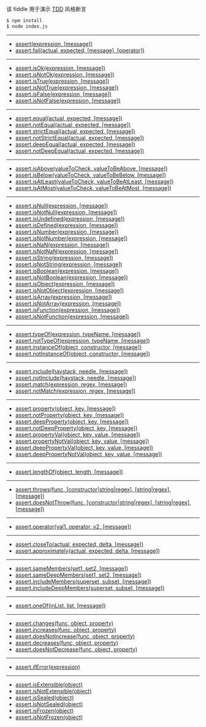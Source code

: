 该 fiddle 用于演示 [TDD](http://chaijs.com/api/assert/) 风格断言

```sh
$ npm install
$ node index.js
```

---

- [assert(expression, [message])](http://chaijs.com/api/assert/#method_assert)
- [assert.fail(actual, expected, [message], [operator])](http://chaijs.com/api/assert/#method_fail)

---

- [assert.isOk(expression, [message])](http://chaijs.com/api/assert/#method_isok)
- [assert.isNotOk(expression, [message])](http://chaijs.com/api/assert/#method_isnotok)
- [assert.isTrue(expression, [message])](http://chaijs.com/api/assert/#method_istrue)
- [assert.isNotTrue(expression, [message])](http://chaijs.com/api/assert/#method_isnottrue)
- [assert.isFalse(expression, [message])](http://chaijs.com/api/assert/#method_isfalse)
- [assert.isNotFalse(expression, [message])](http://chaijs.com/api/assert/#method_isnotfalse)

---

- [assert.equal(actual, expected, [message])](http://chaijs.com/api/assert/#method_equal)
- [assert.notEqual(actual, expected, [message])](http://chaijs.com/api/assert/#method_notequal)
- [assert.strictEqual(actual, expected, [message])](http://chaijs.com/api/assert/#method_strictequal)
- [assert.notStrictEqual(actual, expected, [message])](http://chaijs.com/api/assert/#method_notstrictequal)
- [assert.deepEqual(actual, expected, [message])](http://chaijs.com/api/assert/#method_deepequal)
- [assert.notDeepEqual(actual, expected, [message])](http://chaijs.com/api/assert/#method_notdeepequal)

---

- [assert.isAbove(valueToCheck, valueToBeAbove, [message])](http://chaijs.com/api/assert/#method_isabove)
- [assert.isBelow(valueToCheck, valueToBeBelow, [message])](http://chaijs.com/api/assert/#method_isbelow)
- [assert.isAtLeast(valueToCheck, valueToBeAtLeast, [message])](http://chaijs.com/api/assert/#method_isatleast)
- [assert.isAtMost(valueToCheck, valueToBeAtMost, [message])](http://chaijs.com/api/assert/#method_isatmost)

---

- [assert.isNull(expression, [message])](http://chaijs.com/api/assert/#method_isnull)
- [assert.isNotNull(expression, [message])](http://chaijs.com/api/assert/#method_isnotnull)
- [assert.isUndefined(expression, [message])](http://chaijs.com/api/assert/#method_isundefined)
- [assert.isDefined(expression, [message])](http://chaijs.com/api/assert/#method_isdefined)
- [assert.isNumber(expression, [message])](http://chaijs.com/api/assert/#method_isnumber)
- [assert.isNotNumber(expression, [message])](http://chaijs.com/api/assert/#method_isnotnumber)
- [assert.isNaN(expression, [message])](http://chaijs.com/api/assert/#method_isnan)
- [assert.isNotNaN(expression, [message])](http://chaijs.com/api/assert/#method_isnotnan)
- [assert.isString(expression, [message])](http://chaijs.com/api/assert/#method_isstring)
- [assert.isNotString(expression, [message])](http://chaijs.com/api/assert/#method_isnotstring)
- [assert.isBoolean(expression, [message])](http://chaijs.com/api/assert/#method_isboolean)
- [assert.isNotBoolean(expression, [message])](http://chaijs.com/api/assert/#method_isnotboolean)
- [assert.isObject(expression, [message])](http://chaijs.com/api/assert/#method_isobject)
- [assert.isNotObject(expression, [message])](http://chaijs.com/api/assert/#method_isnotobject)
- [assert.isArray(expression, [message])](http://chaijs.com/api/assert/#method_isarray)
- [assert.isNotArray(expression, [message])](http://chaijs.com/api/assert/#method_isnotarray)
- [assert.isFunction(expression, [message])](http://chaijs.com/api/assert/#method_isfunction)
- [assert.isNotFunction(expression, [message])](http://chaijs.com/api/assert/#method_isnotfunction)

---

- [assert.typeOf(expression, typeName, [message])](http://chaijs.com/api/assert/#method_typeof)
- [assert.notTypeOf(expression, typeName, [message])](http://chaijs.com/api/assert/#method_nottypeof)
- [assert.instanceOf(object, constructor, [message])](http://chaijs.com/api/assert/#method_instanceof)
- [assert.notInstanceOf(object, constructor, [message])](http://chaijs.com/api/assert/#method_notinstanceof)

---

- [assert.include(haystack, needle, [message])](http://chaijs.com/api/assert/#method_include)
- [assert.notInclude(haystack, needle, [message])](http://chaijs.com/api/assert/#method_notinclude)
- [assert.match(expression, regex, [message])](http://chaijs.com/api/assert/#method_match)
- [assert.notMatch(expression, regex, [message])](http://chaijs.com/api/assert/#method_notmatch)

---

- [assert.property(object, key, [message])](http://chaijs.com/api/assert/#method_property)
- [assert.notProperty(object, key, [message])](http://chaijs.com/api/assert/#method_notproperty)
- [assert.deepProperty(object, key, [message])](http://chaijs.com/api/assert/#method_deepproperty)
- [assert.notDeepProperty(object, key, [message])](http://chaijs.com/api/assert/#method_notdeepproperty)
- [assert.propertyVal(object, key, value, [message])](http://chaijs.com/api/assert/#method_propertyval)
- [assert.propertyNotVal(object, key, value, [message])](http://chaijs.com/api/assert/#method_propertynotval)
- [assert.deepPropertyVal(object, key, value, [message])](http://chaijs.com/api/assert/#method_deeppropertyval)
- [assert.deepPropertyNotVal(object, key, value, [message])](http://chaijs.com/api/assert/#method_deeppropertynotval)

---

- [assert.lengthOf(object, length, [message])](http://chaijs.com/api/assert/#method_lengthof)

---

- [assert.throws(func, [constructor|string|regex], [string|regex], [message])](http://chaijs.com/api/assert/#method_throws)
- [assert.doesNotThrow(func, [constructor|string|regex], [string|regex], [message])](http://chaijs.com/api/assert/#method_doesnotthrow)

---

- [assert.operator(val1, operator, v2, [message])](http://chaijs.com/api/assert/#method_operator)

---

- [assert.closeTo(actual, expected, delta, [message])](http://chaijs.com/api/assert/#method_closeto)
- [assert.approximately(actual, expected, delta, [message])](http://chaijs.com/api/assert/#method_approximately)

---

- [assert.sameMembers(set1, set2, [message])](http://chaijs.com/api/assert/#method_samemembers)
- [assert.sameDeepMembers(set1, set2, [message])](http://chaijs.com/api/assert/#method_samedeepmembers)
- [assert.includeMembers(superset, subset, [message])](http://chaijs.com/api/assert/#method_includemembers)
- [assert.includeDeepMembers(superset, subset, [message])](http://chaijs.com/api/assert/#method_includedeepmembers)

---

- [assert.oneOf(inList, list, [message])](http://chaijs.com/api/assert/#method_oneof)

---

- [assert.changes(func, object, property)](http://chaijs.com/api/assert/#method_changes)
- [assert.increases(func, object, property)](http://chaijs.com/api/assert/#method_increases)
- [assert.doesNotIncrease(func, object, property)](http://chaijs.com/api/assert/#method_doesnotincrease)
- [assert.decreases(func, object, property)](http://chaijs.com/api/assert/#method_decreases)
- [assert.doesNotDecrease(func, object, property)](http://chaijs.com/api/assert/#method_doesnotdecrease)

---

- [assert.ifError(expression)](http://chaijs.com/api/assert/#method_iferror)

---

- [assert.isExtensible(object)](http://chaijs.com/api/assert/#method_isextensible)
- [assert.isNotExtensible(object)](http://chaijs.com/api/assert/#method_isnotextensible)
- [assert.isSealed(object)](http://chaijs.com/api/assert/#method_issealed)
- [assert.isNotSealed(object)](http://chaijs.com/api/assert/#method_isnotsealed)
- [assert.isFrozen(object)](http://chaijs.com/api/assert/#method_isfrozen)
- [assert.isNotFrozen(object)](http://chaijs.com/api/assert/#method_isnotfrozen)
